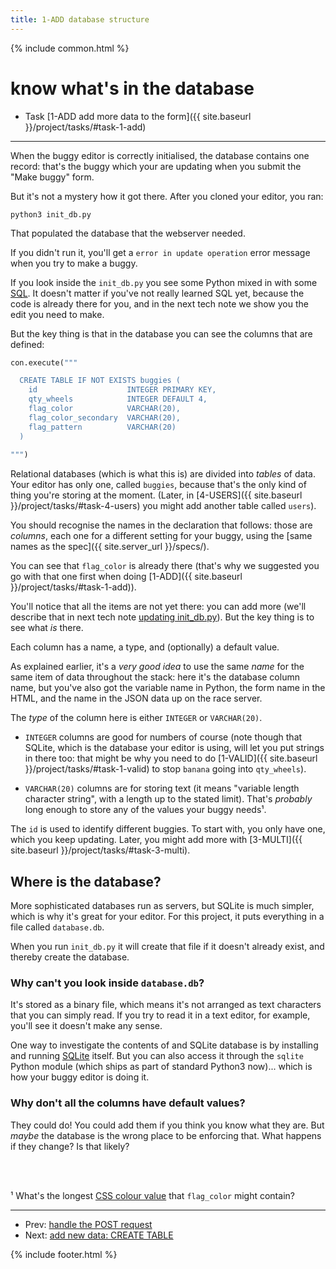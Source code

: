 ```yaml
---
title: 1-ADD database structure
---
```


{% include common.html %}

# know what's in the database

* Task [1-ADD add more data to the form]({{ site.baseurl }}/project/tasks/#task-1-add)

---

When the buggy editor is correctly initialised, the database contains one
record: that's the buggy which your are updating when you submit the "Make
buggy" form.

But it's not a mystery how it got there. After you cloned your editor, you ran:

```
python3 init_db.py
```

That populated the database that the webserver needed.

If you didn't run it, you'll get a `error in update operation` error message
when you try to make a buggy.

If you look inside the `init_db.py` you see some Python mixed in with some
[SQL](https://en.wikipedia.org/wiki/SQL). It doesn't matter if you've not
really learned SQL yet, because the code is already there for you, and in the
next tech note we show you the edit you need to make.

But the key thing is that in the database you can see the columns that are
defined:

```python
con.execute("""

  CREATE TABLE IF NOT EXISTS buggies (
    id                    INTEGER PRIMARY KEY,
    qty_wheels            INTEGER DEFAULT 4,
    flag_color            VARCHAR(20),
    flag_color_secondary  VARCHAR(20),
    flag_pattern          VARCHAR(20)
  )
  
""")
```

Relational databases (which is what this is) are divided into _tables_ of data.
Your editor has only one, called `buggies`, because that's the only kind of
thing you're storing at the moment. (Later, in
[4-USERS]({{ site.baseurl }}/project/tasks/#task-4-users) you might add
another table called `users`).

You should recognise the names in the declaration that follows: those are
_columns_, each one for a different setting for your buggy, using the
[same names as the spec]({{ site.server_url }}/specs/).

You can see that `flag_color` is already there (that's why we suggested you
go with that one first when doing 
[1-ADD]({{ site.baseurl }}/project/tasks/#task-1-add)).

You'll notice that all the items are not yet there: you can add more (we'll
describe that in next tech note [updating init_db.py](updating_init_db)). But
the key thing is to see what _is_ there.

Each column has a name, a type, and (optionally) a default value.

As explained earlier, it's a _very good idea_ to use the same _name_ for the
same item of data throughout the stack: here it's the database column name, but
you've also got the variable name in Python, the form name in the HTML, and the
name in the JSON data up on the race server.

The _type_ of the column here is either `INTEGER` or `VARCHAR(20)`.

* `INTEGER` columns are good for numbers of course (note though that SQLite,
  which is the database your editor is using, will let you put strings in there
  too: that might be why you need to do
  [1-VALID]({{ site.baseurl }}/project/tasks/#task-1-valid) to stop `banana`
  going into `qty_wheels`).

* `VARCHAR(20)` columns are for storing text (it means "variable length
  character string", with a length up to the stated limit). That's _probably_
  long enough to store any of the values your buggy needs¹.

The `id` is used to identify different buggies. To start with, you only have
one, which you keep updating. Later, you might add more with
[3-MULTI]({{ site.baseurl }}/project/tasks/#task-3-multi).

## Where is the database?

More sophisticated databases run as servers, but SQLite is much simpler, which
is why it's great for your editor. For this project, it puts everything in a
file called `database.db`.

When you run `init_db.py` it will create that file if it doesn't already
exist, and thereby create the database.

### Why can't you look inside `database.db`?

It's stored as a binary file, which means it's not arranged as text characters
that you can simply read. If you try to read it in a text editor, for example,
you'll see it doesn't make any sense.

One way to investigate the contents of and SQLite database is by
installing and running [SQLite](https://sqlite.org/index.html) itself. But you
can also access it through the `sqlite` Python module (which ships as part of
standard Python3 now)... which is how your buggy editor is doing it.

### Why don't all the columns have default values?

They could do! You could add them if you think you know what they are.
But _maybe_ the database is the wrong place to be enforcing that. What
happens if they change? Is that likely?

<br><br>

¹ What's the longest
[CSS colour value](https://developer.mozilla.org/en-US/docs/Web/CSS/color_value) 
that `flag_color` might contain?



---

* Prev: [handle the POST request](handle-post)
* Next: [add new data: CREATE TABLE](adding-new-data-i)


{% include footer.html %}
